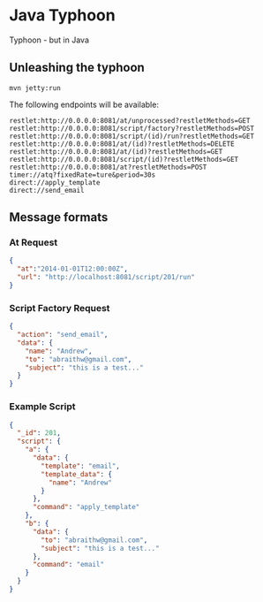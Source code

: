 # Java Typhoon

Typhoon - but in Java

## Unleashing the typhoon

```
mvn jetty:run
```

The following endpoints will be available:

```
restlet:http://0.0.0.0:8081/at/unprocessed?restletMethods=GET
restlet:http://0.0.0.0:8081/script/factory?restletMethods=POST
restlet:http://0.0.0.0:8081/script/(id)/run?restletMethods=GET
restlet:http://0.0.0.0:8081/at/(id)?restletMethods=DELETE
restlet:http://0.0.0.0:8081/at/(id)?restletMethods=GET
restlet:http://0.0.0.0:8081/script/(id)?restletMethods=GET
restlet:http://0.0.0.0:8081/at?restletMethods=POST
timer://atq?fixedRate=ture&period=30s
direct://apply_template
direct://send_email
```

## Message formats

### At Request

```json
{
  "at":"2014-01-01T12:00:00Z",
  "url": "http://localhost:8081/script/201/run"
}
```

### Script Factory Request

```json
{
  "action": "send_email",
  "data": {
    "name": "Andrew",
    "to": "abraithw@gmail.com",
    "subject": "this is a test..."
  }
}
```

### Example Script

```json
{
  "_id": 201,
  "script": {
    "a": {
      "data": {
        "template": "email",
        "template_data": {
          "name": "Andrew"
        }
      },
      "command": "apply_template"
    },
    "b": {
      "data": {
        "to": "abraithw@gmail.com",
        "subject": "this is a test..."
      },
      "command": "email"
    }
  }
}
```
